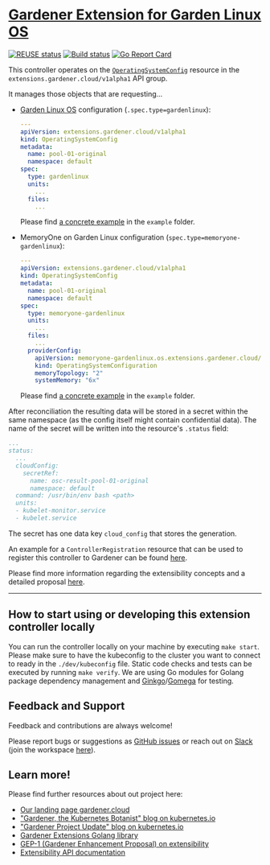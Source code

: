 # [Gardener Extension for Garden Linux OS](https://gardener.cloud)
[![REUSE status](https://api.reuse.software/badge/github.com/gardener/gardener-extension-os-gardenlinux)](https://api.reuse.software/info/github.com/gardener/gardener-extension-os-gardenlinux)
[![Build status](https://github.com/gardener/gardener-extension-os-gardenlinux/actions/workflows/non-release.yaml/badge.svg?branch=master)](https://github.com/gardener/gardener-extension-os-gardenlinux/actions/workflows/non-release.yaml)
[![Go Report Card](https://goreportcard.com/badge/github.com/gardener/gardener-extension-os-gardenlinux)](https://goreportcard.com/report/github.com/gardener/gardener-extension-os-gardenlinux)

This controller operates on the [`OperatingSystemConfig`](https://github.com/gardener/gardener/blob/master/docs/proposals/01-extensibility.md#cloud-config-user-data-for-bootstrapping-machines) resource in the `extensions.gardener.cloud/v1alpha1` API group. 

It manages those objects that are requesting...

- [Garden Linux OS](https://gardenlinux.io/) configuration (`.spec.type=gardenlinux`):

  ```yaml
  ---
  apiVersion: extensions.gardener.cloud/v1alpha1
  kind: OperatingSystemConfig
  metadata:
    name: pool-01-original
    namespace: default
  spec:
    type: gardenlinux
    units:
      ...
    files:
      ...
  ```

  Please find [a concrete example](example/40-operatingsystemconfig-gardenlinux.yaml) in the `example` folder.


- MemoryOne on Garden Linux configuration (`spec.type=memoryone-gardenlinux`):

  ```yaml
  ---
  apiVersion: extensions.gardener.cloud/v1alpha1
  kind: OperatingSystemConfig
  metadata:
    name: pool-01-original
    namespace: default
  spec:
    type: memoryone-gardenlinux
    units:
      ...
    files:
      ...
    providerConfig:
      apiVersion: memoryone-gardenlinux.os.extensions.gardener.cloud/v1alpha1
      kind: OperatingSystemConfiguration
      memoryTopology: "2"
      systemMemory: "6x"
  ```

  Please find [a concrete example](example/40-operatingsystemconfig-memoryonegardenlinux.yaml) in the `example` folder.


After reconciliation the resulting data will be stored in a secret within the same namespace (as the config itself might contain confidential data). The name of the secret will be written into the resource's `.status` field:

```yaml
...
status:
  ...
  cloudConfig:
    secretRef:
      name: osc-result-pool-01-original
      namespace: default
  command: /usr/bin/env bash <path>
  units:
  - kubelet-monitor.service
  - kubelet.service
```

The secret has one data key `cloud_config` that stores the generation.

An example for a `ControllerRegistration` resource that can be used to register this controller to Gardener can be found [here](example/controller-registration.yaml).

Please find more information regarding the extensibility concepts and a detailed proposal [here](https://github.com/gardener/gardener/blob/master/docs/proposals/01-extensibility.md).

----

## How to start using or developing this extension controller locally

You can run the controller locally on your machine by executing `make start`. Please make sure to have the kubeconfig to the cluster you want to connect to ready in the `./dev/kubeconfig` file.
Static code checks and tests can be executed by running `make verify`. We are using Go modules for Golang package dependency management and [Ginkgo](https://github.com/onsi/ginkgo)/[Gomega](https://github.com/onsi/gomega) for testing.

## Feedback and Support

Feedback and contributions are always welcome!

Please report bugs or suggestions as [GitHub issues](https://github.com/gardener/gardener-extension-os-gardenlinux/issues) or reach out on [Slack](https://gardener-cloud.slack.com/) (join the workspace [here](https://gardener.cloud/community/community-bio/)).

## Learn more!

Please find further resources about out project here:

* [Our landing page gardener.cloud](https://gardener.cloud/)
* ["Gardener, the Kubernetes Botanist" blog on kubernetes.io](https://kubernetes.io/blog/2018/05/17/gardener/)
* ["Gardener Project Update" blog on kubernetes.io](https://kubernetes.io/blog/2019/12/02/gardener-project-update/)
* [Gardener Extensions Golang library](https://godoc.org/github.com/gardener/gardener/extensions/pkg)
* [GEP-1 (Gardener Enhancement Proposal) on extensibility](https://github.com/gardener/gardener/blob/master/docs/proposals/01-extensibility.md)
* [Extensibility API documentation](https://github.com/gardener/gardener/tree/master/docs/extensions)
